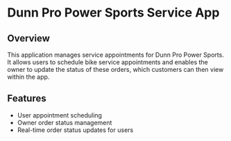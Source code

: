 # Dunn Pro Power Sports Service App

## Overview
This application manages service appointments for Dunn Pro Power Sports. It allows users to schedule bike service appointments and enables the owner to update the status of these orders, which customers can then view within the app.

## Features
- User appointment scheduling
- Owner order status management
- Real-time order status updates for users
